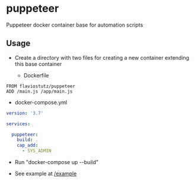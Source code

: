 # puppeteer
Puppeteer docker container base for automation scripts

## Usage

* Create a directory with two files for creating a new container extending this base container

  * Dockerfile
```
FROM flaviostutz/puppeteer
ADD /main.js /app/main.js
```

  * docker-compose.yml
```yml
version: '3.7'

services:

  puppeteer:
    build: .
    cap_add:
      - SYS_ADMIN
```

* Run "docker-compose up --build"

* See example at [/example](/example)

